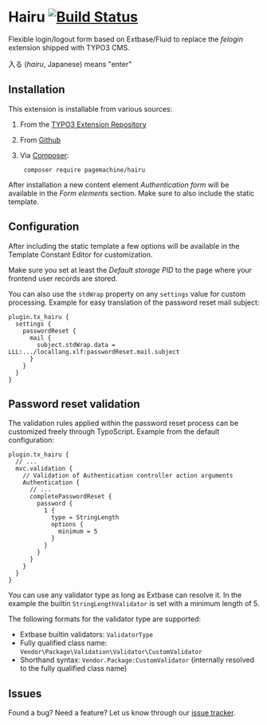 # Hairu [![Build Status](https://travis-ci.org/pagemachine/hairu.svg)](https://travis-ci.org/pagemachine/hairu)

Flexible login/logout form based on Extbase/Fluid to replace the *felogin* extension shipped with TYPO3 CMS.

入る (*hairu*, Japanese) means "enter"

## Installation

This extension is installable from various sources:

1. From the [TYPO3 Extension Repository](typo3.org/extensions/repository/view/hairu)
2. From [Github](https://github.com/pagemachine/hairu/releases)
3. Via [Composer](https://packagist.org/packages/pagemachine/hairu):
        
        composer require pagemachine/hairu

After installation a new content element *Authentication form* will be available in the *Form elements* section. Make sure to also include the static template.

## Configuration

After including the static template a few options will be available in the Template Constant Editor for customization.

Make sure you set at least the *Default storage PID* to the page where your frontend user records are stored.

You can also use the `stdWrap` property on any `settings` value for custom processing. Example for easy translation of the password reset mail subject:

    plugin.tx_hairu {
      settings {
        passwordReset {
          mail {
            subject.stdWrap.data = LLL:.../locallang.xlf:passwordReset.mail.subject
          }
        }
      }
    }

## Password reset validation

The validation rules applied within the password reset process can be customized freely through TypoScript. Example from the default configuration:

    plugin.tx_hairu {
      // ...
      mvc.validation {
        // Validation of Authentication controller action arguments
        Authentication {
          // ...
          completePasswordReset {
            password {
              1 {
                type = StringLength
                options {
                  minimum = 5
                }
              }
            }
          }
        }
      }
    }

You can use any validator type as long as Extbase can resolve it. In the example the builtin `StringLengthValidator` is set with a minimum length of 5.

The following formats for the validator type are supported:

* Extbase builtin validators: `ValidatorType`
* Fully qualified class name: `Vendor\Package\Validation\Validator\CustomValidator`
* Shorthand syntax: `Vendor.Package:CustomValidator` (internally resolved to the fully qualified class name)

## Issues

Found a bug? Need a feature? Let us know through our [issue tracker](https://github.com/pagemachine/hairu/issues).
